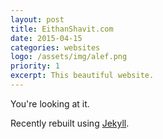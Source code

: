 ```yaml
---
layout: post
title: EithanShavit.com
date: 2015-04-15
categories: websites
logo: /assets/img/alef.png
priority: 1
excerpt: This beautiful website.
---
```

You're looking at it.

Recently rebuilt using [Jekyll](http://jekyllrb.com/).
